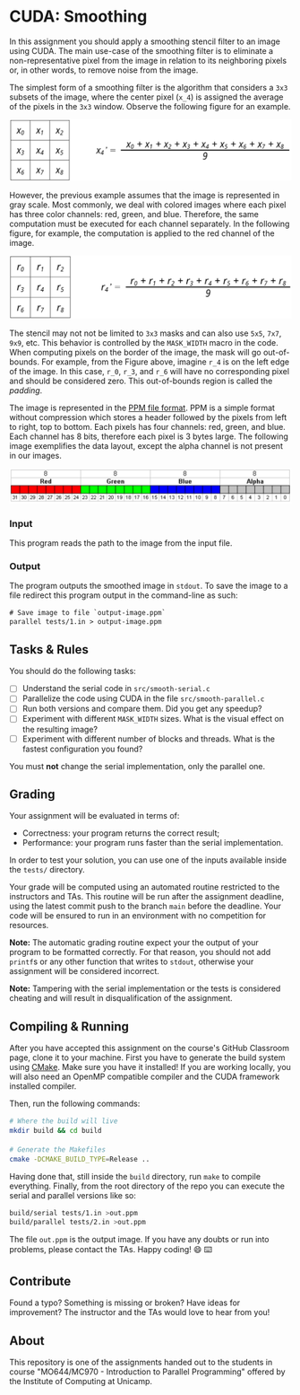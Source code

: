 CUDA: Smoothing
================================================================================

In this assignment you should apply a smoothing stencil filter to an image using
CUDA. The main use-case of the smoothing filter is to eliminate a
non-representative pixel from the image in relation to its neighboring pixels
or, in other words, to remove noise from the image.

The simplest form of a smoothing filter is the algorithm that considers a `3x3`
subsets of the image, where the center pixel (`x_4`) is assigned the average of
the pixels in the `3x3` window. Observe the following figure for an example.

![Equation 1](images/equation1.png)

However, the previous example assumes that the image is represented in gray
scale. Most commonly, we deal with colored images where each pixel has three
color channels: red, green, and blue. Therefore, the same computation must be
executed for each channel separately. In the following figure, for example, the
computation is applied to the red channel of the image.

![Equation 2](images/equation2.png)

The stencil may not not be limited to `3x3` masks and can also use `5x5`, `7x7`,
`9x9`, etc. This behavior is controlled by the `MASK_WIDTH` macro in the code.
When computing pixels on the border of the image, the mask will go
out-of-bounds. For example, from the Figure above, imagine `r_4` is on the left
edge of the image. In this case, `r_0`, `r_3`, and `r_6` will have no
corresponding pixel and should be considered zero. This out-of-bounds region is
called the *padding*.

The image is represented in the [PPM file format][netpbm]. PPM is a
simple format without compression which stores a header followed by the pixels
from left to right, top to bottom. Each pixels has four channels: red, green,
and blue. Each channel has 8 bits, therefore each pixel is 3 bytes large. The
following image exemplifies the data layout, except the alpha channel is not
present in our images.

![Format](images/format.png)

### Input

This program reads the path to the image from the input file.

### Output

The program outputs the smoothed image in `stdout`. To save the image to a file
redirect this program output in the command-line as such:

```console
# Save image to file `output-image.ppm`
parallel tests/1.in > output-image.ppm
```

[netpbm]: https://en.wikipedia.org/wiki/Netpbm

Tasks & Rules
--------------------------------------------------------------------------------

You should do the following tasks:

- [ ] Understand the serial code in `src/smooth-serial.c`
- [ ] Parallelize the code using CUDA in the file `src/smooth-parallel.c`
- [ ] Run both versions and compare them. Did you get any speedup?
- [ ] Experiment with different `MASK_WIDTH` sizes. What is the visual effect on
  the resulting image?
- [ ] Experiment with different number of blocks and threads. What is the
  fastest configuration you found?

You must **not** change the serial implementation, only the parallel one.

Grading
--------------------------------------------------------------------------------

Your assignment will be evaluated in terms of:

- Correctness: your program returns the correct result;
- Performance: your program runs faster than the serial implementation.

In order to test your solution, you can use one of the inputs available inside
the `tests/` directory.

Your grade will be computed using an automated routine restricted to the
instructors and TAs. This routine will be run after the assignment deadline,
using the latest commit push to the branch `main` before the deadline. Your
code will be ensured to run in an environment with no competition for resources.

**Note:** The automatic grading routine expect your the output of
your program to be formatted correctly. For that reason, you should not add
`printf`s or any other function that writes to `stdout`, otherwise your
assignment will be considered incorrect.

**Note:** Tampering with the serial implementation or the tests is considered
cheating and will result in disqualification of the assignment.

Compiling & Running
--------------------------------------------------------------------------------

After you have accepted this assignment on the course's GitHub Classroom page,
clone it to your machine. First you have to generate the build system using
[CMake](https://cmake.org/). Make sure you have it installed!  If you are
working locally, you will also need an OpenMP compatible compiler and the CUDA
framework installed compiler.

Then, run the following commands:

```bash
# Where the build will live
mkdir build && cd build

# Generate the Makefiles
cmake -DCMAKE_BUILD_TYPE=Release ..
```

Having done that, still inside the `build` directory, run `make` to compile
everything. Finally, from the root directory of the repo you can execute the
serial and parallel versions like so:

```bash
build/serial tests/1.in >out.ppm
build/parallel tests/2.in >out.ppm
```

The file `out.ppm` is the output image. If you have any doubts or run into
problems, please contact the TAs. Happy coding! :smile: :keyboard:

Contribute
--------------------------------------------------------------------------------

Found a typo? Something is missing or broken? Have ideas for improvement? The
instructor and the TAs would love to hear from you!

About
--------------------------------------------------------------------------------

This repository is one of the assignments handed out to the students in course
"MO644/MC970 - Introduction to Parallel Programming" offered by the Institute of
Computing at Unicamp.
